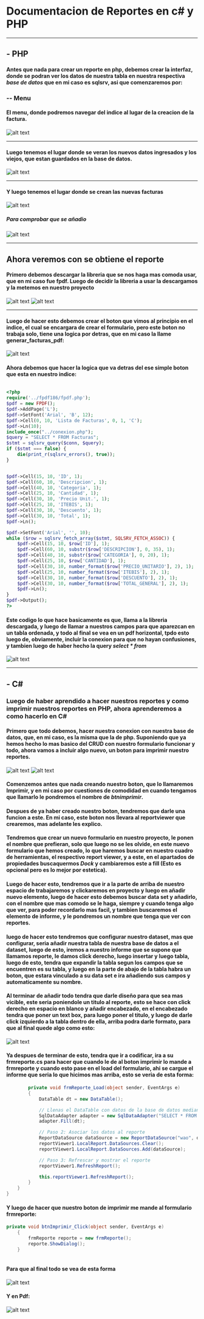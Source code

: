 # Documentacion de Reportes en c# y PHP

---
## - PHP

#### Antes que nada para crear un reporte en php, debemos crear la interfaz, donde se podran ver los datos de nuestra tabla en nuestra respectiva *base de datos* que en mi caso es sqlsrv, asi que comenzaremos por:

###  -- Menu

#### El menu, donde podremos navegar del indice al lugar de la creacion de la factura.

![alt text](image-1.png)

---

#### Luego tenemos el lugar donde se veran los nuevos datos ingresados y los viejos, que estan guardados en la base de datos.
![alt text](image-2.png)

---

#### Y luego tenemos el lugar donde se crean las nuevas facturas
![alt text](image-3.png)

##### Para comprobar que se añadio
![alt text](image-4.png)

---

## Ahora veremos con se obtiene el reporte

#### Primero debemos descargar la libreria que se nos haga mas comoda usar, que en mi caso fue fpdf. Luego de decidir la libreria a usar la descargamos y la metemos en nuestro proyecto
![alt text](image-6.png)
![alt text](image-7.png)

---

#### Luego de hacer esto debemos crear el boton que vimos al principio en el indice, el cual se encargara de crear el formulario, pero este boton no trabaja solo, tiene una logica por detras, que en mi caso la llame generar_facturas_pdf:

![alt text](image-8.png)

#### Ahora debemos que hacer la logica que va detras del ese simple boton que esta en nuestro indice:

``` php

<?php
require('../fpdf186/fpdf.php');
$pdf = new FPDF();
$pdf->AddPage('L'); 
$pdf->SetFont('Arial', 'B', 12);
$pdf->Cell(0, 10, 'Lista de Facturas', 0, 1, 'C');
$pdf->Ln(10);
include_once("../conexion.php");
$query = "SELECT * FROM Facturas";
$stmt = sqlsrv_query($conn, $query);
if ($stmt === false) {
    die(print_r(sqlsrv_errors(), true));
}


$pdf->Cell(15, 10, 'ID', 1);
$pdf->Cell(60, 10, 'Descripcion', 1);
$pdf->Cell(40, 10, 'Categoria', 1);
$pdf->Cell(25, 10, 'Cantidad', 1);
$pdf->Cell(30, 10, 'Precio Unit.', 1);
$pdf->Cell(25, 10, 'ITEBIS', 1);
$pdf->Cell(30, 10, 'Descuento', 1);
$pdf->Cell(30, 10, 'Total', 1);
$pdf->Ln();

$pdf->SetFont('Arial', '', 10);
while ($row = sqlsrv_fetch_array($stmt, SQLSRV_FETCH_ASSOC)) {
    $pdf->Cell(15, 10, $row['ID'], 1);
    $pdf->Cell(60, 10, substr($row['DESCRIPCION'], 0, 35), 1);
    $pdf->Cell(40, 10, substr($row['CATEGORIA'], 0, 20), 1);
    $pdf->Cell(25, 10, $row['CANTIDAD'], 1);
    $pdf->Cell(30, 10, number_format($row['PRECIO_UNITARIO'], 2), 1);
    $pdf->Cell(25, 10, number_format($row['ITEBIS'], 2), 1);
    $pdf->Cell(30, 10, number_format($row['DESCUENTO'], 2), 1);
    $pdf->Cell(30, 10, number_format($row['TOTAL_GENERAL'], 2), 1);
    $pdf->Ln();
}
$pdf->Output();
?>

```

#### Este codigo lo que hace basicamente es que, llama a la libreria descargada, y luego de llamar a nuestros campos para que aparezcan en un tabla ordenada, y todo al final se vea en un pdf horizontal, tpdo esto luego de, obviamente, incluir la conexion para que no hayan confusiones, y tambien luego de haber hecho la query *select * from*

![alt text](image-5.png)

---

## - C#

### Luego de haber aprendido a hacer nuestros reportes y como imprimir nuestros reportes en PHP, ahora aprenderemos a como hacerlo en C#

#### Primero que todo debemos, hacer nuestra conexion con nuestra base de datos, que, en mi caso, es la misma que la de php. Suponiendo que ya hemos hecho lo mas basico del CRUD con nuestro formulario funcionar y todo, ahora vamos a incluir algo nuevo, un boton para imprimir nuestro reportes.

![alt text](image-9.png)
![alt text](image-10.png)

#### Comenzemos antes que nada creando nuestro boton, que lo llamaremos Imprimir, y en mi caso por cuestiones de comodidad en cuando tengamos que llamarlo le pondremos el nombre de *btnimprimir*.

#### Despues de ya haber creado nuestro boton, tendremos que darle una funcion a este. En mi caso, este boton nos llevara al reportviewer que crearemos, mas adelante les explico.

#### Tendremos que crear un nuevo formulario en nuestro proyecto, le ponen el nombre que prefieran, solo que luego no se les olvide, en este nuevo formulario que hemos creado, lo que haremos buscar en nuestro cuadro de herramientas, el respectivo report viewer, y a este, en el apartados de propiedades buscaquermos *Dock* y cambiaremos este a fill (Esto es opcional pero es lo mejor por estetica).

#### Luego de hacer esto, tendremos que ir a la parte de arriba de nuestro espacio de trabajaremos y clickaremos en proyecto y luego en añadir nuevo elemento, luego de hacer esto debemos buscar data set y añadirlo, con el nombre que mas comodo se le haga, siempre y cuando tenga algo que ver, para poder recordarlo mas facil, y tambien buscaremos el elemento de informe, y le pondremos un nombre que tenga que ver con reportes.

#### luego de hacer esto tendremos que configurar nuestro dataset, mas que configurar, seria añadir nuestra tabla de nuestra base de datos a el dataset, luego de esto, iremos a nuestro informe que se supone que llamamos reporte, le damos click derecho, luego insertar y luego tabla, luego de esto, tendra que expandir la tabla segun los campos que se encuentren es su tabla, y luego en la parte de abajo de la tabla habra un boton, que estara vinculado a su data set e ira añadiendo sus campos y automaticamente su nombre.

#### Al terminar de añadir todo tendra que darle diseño para que sea mas vicible, este seria poniendole un titulo al reporte, esto se hace con click derecho en espacio en blanco y añadir encabezado, en el encabezado tendra que poner un text box, para luego poner el titulo, y luego de darle click izquierdo a la tabla dentro de ella, arriba podra darle formato, para que al final quede algo como esto:

![alt text](image-11.png)

#### Ya despues de terminar de esto, tendra que ir a codificar, ira a su frmreporte.cs para hacer que cuando le de al boton imprimir lo mande a frmreporte y cuando esto pase en el load del formulario, ahi se cargue el informe que seria lo que hicimos mas arriba, esto se veria de esta forma:

```C#
        private void frmReporte_Load(object sender, EventArgs e)
        {
            DataTable dt = new DataTable();

            // Llenas el DataTable con datos de la base de datos mediante un adaptador
            SqlDataAdapter adapter = new SqlDataAdapter("SELECT * FROM Facturas", Conexion.cadenaConexion);
            adapter.Fill(dt);

            // Paso 2: Asociar los datos al reporte
            ReportDataSource dataSource = new ReportDataSource("wao", dt); // "dataset" debe coincidir con el nombre en el reporte
            reportViewer1.LocalReport.DataSources.Clear();
            reportViewer1.LocalReport.DataSources.Add(dataSource);

            // Paso 3: Refrescar y mostrar el reporte
            reportViewer1.RefreshReport();

            this.reportViewer1.RefreshReport();
        }
    }
}
```
#### Y luego de hacer que nuestro boton de imprimir me mande al formulario frmreporte:
```C#
private void btnImprimir_Click(object sender, EventArgs e)
    {
        frmReporte reporte = new frmReporte();
        reporte.ShowDialog();
    }
     
```
#### Para que al final todo se vea de esta forma
![alt text](image-12.png)

#### Y en Pdf:
![alt text](image-13.png)
